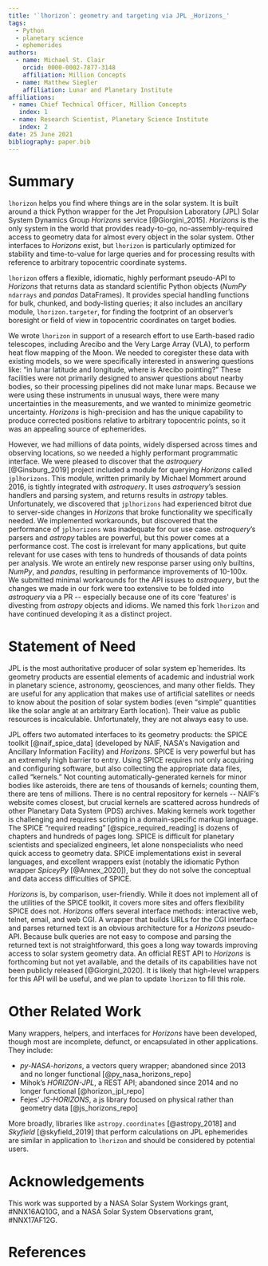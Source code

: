 ```yaml
---
title: '`lhorizon`: geometry and targeting via JPL _Horizons_'
tags:
  - Python
  - planetary science
  - ephemerides
authors:
  - name: Michael St. Clair 
    orcid: 0000-0002-7877-3148 
    affiliation: Million Concepts
  - name: Matthew Siegler
    affiliation: Lunar and Planetary Institute
affiliations:
 - name: Chief Technical Officer, Million Concepts
   index: 1
 - name: Research Scientist, Planetary Science Institute
   index: 2
date: 25 June 2021
bibliography: paper.bib
---
```


# Summary

`lhorizon` helps you find where things are in the solar system. It is built around a thick Python wrapper for the Jet 
Propulsion Laboratory (JPL) Solar System Dynamics Group  _Horizons_ service 
[@Giorgini_2015].  _Horizons_ is the only system in the world that provides 
ready-to-go, no-assembly-required access to geometry data for almost every object in the solar system.  Other 
interfaces to _Horizons_ exist, but `lhorizon` is particularly optimized for stability and time-to-value for large 
queries and for processing results with reference to arbitrary topocentric coordinate systems.

`lhorizon` offers a flexible, idiomatic, highly performant pseudo-API to _Horizons_ that returns data as standard 
scientific Python objects (_NumPy_ `ndarrays` and _pandas_ DataFrames). It provides special handling functions for bulk, 
chunked, and body-listing queries; it also includes an ancillary module, `lhorizon.targeter`, for finding the footprint 
of an observer’s boresight or field of view in topocentric coordinates on target bodies.  

We wrote `lhorizon` in support of a research effort to use Earth-based radio telescopes, including Arecibo and the Very 
Large Array (VLA), to perform heat flow mapping of the Moon. We needed to coregister these data with existing models, 
so we were specifically interested in answering questions like: “in lunar latitude and longitude, where is Arecibo 
pointing?” These facilities were not primarily designed to answer questions about nearby bodies, so their processing 
pipelines did not make lunar maps. Because we were using these instruments in unusual ways, there were many 
uncertainties in the measurements, and we wanted to minimize geometric uncertainty.  _Horizons_ is high-precision and 
has the unique capability to produce corrected positions relative to arbitrary topocentric points, so it was an 
appealing source of ephemerides. 

However, we had millions of data points, widely dispersed across times and observing locations, so we needed a highly 
performant programmatic interface. We were pleased to discover that the _astroquery_ [@Ginsburg_2019] project included 
a module for querying _Horizons_ called  `jplhorizons`. This module, written primarily by Michael Mommert around 2016, 
is tightly integrated with _astroquery_. It uses _astroquery_’s session handlers and parsing system, and returns 
results in _astropy_ tables. Unfortunately, we discovered that `jplhorizons` had experienced bitrot due to server-side 
changes in _Horizons_ that broke functionality we specifically needed. We implemented workarounds, but discovered that 
the performance of `jplhorizons` was inadequate for our use case. _astroquery_’s parsers and _astropy_ tables are powerful,
but this power comes at a performance cost. The cost is irrelevant for many applications, but quite relevant for use 
cases with tens to hundreds of thousands of data points per analysis. We wrote an entirely new response parser using only builtins, 
_NumPy_, and _pandas_, resulting in performance improvements of 10-100x. We submitted minimal workarounds for 
the API issues to _astroquery_, but the changes we made in our fork were too extensive to be folded into 
_astroquery_ via a PR -- especially because one of its core 'features' is divesting from _astropy_ objects and idioms.
We named this fork `lhorizon` and have continued developing it as a distinct project.

# Statement of Need

JPL is the most authoritative producer of solar system ep`hemerides. Its geometry products are essential elements of 
academic and industrial work in planetary science, astronomy, geosciences, and many other fields. They are useful for 
any application that makes use of artificial satellites or needs to know about the position of solar system bodies 
(even “simple” quantities like the solar angle at an arbitrary Earth location). Their value as public resources is 
incalculable. Unfortunately, they are not always easy to use.

JPL offers two automated interfaces to its geometry products: the SPICE toolkit [@naif_spice_data] (developed by NAIF, 
NASA's Navigation and Ancillary Information Facility) and _Horizons_. SPICE is very powerful but has an extremely high 
barrier to entry. Using SPICE requires not only acquiring and configuring software, but also collecting the appropriate 
data files, called “kernels.” Not counting automatically-generated kernels for minor bodies like asteroids, there are 
tens of thousands of kernels; counting them, there are tens of millions. There is no central repository for kernels -- 
NAIF’s website comes closest, but crucial kernels are scattered across hundreds of other Planetary 
Data System (PDS) archives.  Making kernels work together is challenging and requires scripting in a domain-specific 
markup language. The SPICE “required reading” [@spice_required_reading] is dozens of chapters and hundreds of pages 
long. SPICE is difficult for planetary scientists and specialized engineers, let alone nonspecialists who need quick 
access to geometry data. SPICE implementations exist in several languages, and excellent wrappers exist (notably the 
idiomatic Python wrapper _SpiceyPy_ [@Annex_2020]), but they do not solve the conceptual and data access difficulties 
of SPICE.

_Horizons_ is, by comparison, user-friendly. While it does not implement all of the utilities of the SPICE toolkit, 
it covers more sites and offers flexibility SPICE does not.  _Horizons_ offers several interface methods: interactive 
web, telnet, email, and web CGI. A wrapper that builds URLs for the CGI interface and parses returned text is an 
obvious architecture for a _Horizons_ pseudo-API. Because bulk queries are not easy to compose and parsing the returned 
text is not straightforward, this goes a long way towards improving access to solar system geometry data. An official 
REST API to _Horizons_ is forthcoming but not yet available, and the details of its capabilities have not been publicly 
released [@Giorgini_2020]. It is likely that high-level wrappers for this API will be useful, and we plan to update 
`lhorizon` to fill this role.

# Other Related Work

Many wrappers, helpers, and interfaces for _Horizons_ have been developed, though most are incomplete, defunct, or 
encapsulated in other applications. They include:

* _py-NASA-horizons_, a vectors query wrapper; abandoned since 2013 and no longer functional [@py_nasa_horizons_repo]
* Mihok’s _HORIZON-JPL_, a REST API; abandoned since 2014 and no longer functional [@horizon_jpl_repo]
* Fejes’ _JS-HORIZONS_, a js library focused on physical rather than geometry data [@js_horizons_repo]

More broadly, libraries like `astropy.coordinates` [@astropy_2018] and _Skyfield_ [@skyfield_2019] that perform 
calculations on JPL ephemerides are similar in application to `lhorizon` and should be considered by potential users.

# Acknowledgements

This work was supported by a NASA Solar System Workings grant, #NNX16AQ10G, and a NASA Solar System Observations 
grant, #NNX17AF12G.

# References